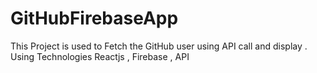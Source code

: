 # GitHubFirebaseApp
This Project is used to Fetch the GitHub user using API call and display . Using Technologies Reactjs , Firebase , API
